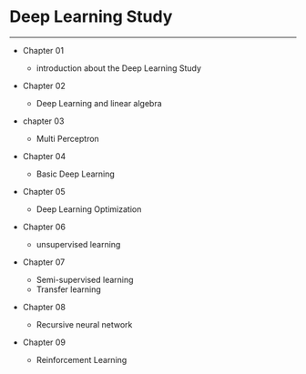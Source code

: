 # Deep Learning Study
---
* Chapter 01
  * introduction about the Deep Learning Study

* Chapter 02
  * Deep Learning and linear algebra

* chapter 03
  * Multi Perceptron

* Chapter 04
  * Basic Deep Learning

* Chapter 05
  * Deep Learning Optimization

* Chapter 06
  * unsupervised learning

* Chapter 07
  * Semi-supervised learning
  * Transfer learning

* Chapter 08
  * Recursive neural network

* Chapter 09
  * Reinforcement Learning